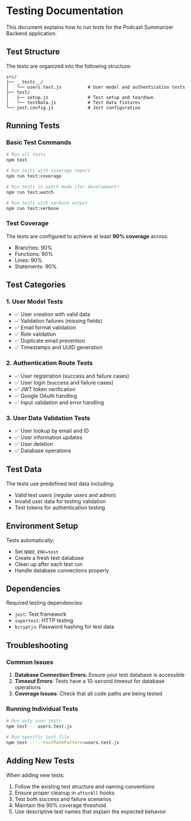 # Testing Documentation

This document explains how to run tests for the Podcast Summarizer Backend application.

## Test Structure

The tests are organized into the following structure:

```
src/
├── __tests__/
│   └── users.test.js          # User model and authentication tests
├── test/
│   ├── setup.js               # Test setup and teardown
│   └── testData.js            # Test data fixtures
└── jest.config.js             # Jest configuration
```

## Running Tests

### Basic Test Commands

```bash
# Run all tests
npm test

# Run tests with coverage report
npm run test:coverage

# Run tests in watch mode (for development)
npm run test:watch

# Run tests with verbose output
npm run test:verbose
```

### Test Coverage

The tests are configured to achieve at least **90% coverage** across:

- Branches: 90%
- Functions: 90%
- Lines: 90%
- Statements: 90%

## Test Categories

### 1. User Model Tests

- ✅ User creation with valid data
- ✅ Validation failures (missing fields)
- ✅ Email format validation
- ✅ Role validation
- ✅ Duplicate email prevention
- ✅ Timestamps and UUID generation

### 2. Authentication Route Tests

- ✅ User registration (success and failure cases)
- ✅ User login (success and failure cases)
- ✅ JWT token verification
- ✅ Google OAuth handling
- ✅ Input validation and error handling

### 3. User Data Validation Tests

- ✅ User lookup by email and ID
- ✅ User information updates
- ✅ User deletion
- ✅ Database operations

## Test Data

The tests use predefined test data including:

- Valid test users (regular users and admin)
- Invalid user data for testing validation
- Test tokens for authentication testing

## Environment Setup

Tests automatically:

- Set `NODE_ENV=test`
- Create a fresh test database
- Clean up after each test run
- Handle database connections properly

## Dependencies

Required testing dependencies:

- `jest`: Test framework
- `supertest`: HTTP testing
- `bcryptjs`: Password hashing for test data

## Troubleshooting

### Common Issues

1. **Database Connection Errors**: Ensure your test database is accessible
2. **Timeout Errors**: Tests have a 10-second timeout for database operations
3. **Coverage Issues**: Check that all code paths are being tested

### Running Individual Tests

```bash
# Run only user tests
npm test -- users.test.js

# Run specific test file
npm test -- --testPathPattern=users.test.js
```

## Adding New Tests

When adding new tests:

1. Follow the existing test structure and naming conventions
2. Ensure proper cleanup in `afterAll` hooks
3. Test both success and failure scenarios
4. Maintain the 90% coverage threshold
5. Use descriptive test names that explain the expected behavior

